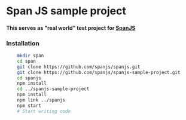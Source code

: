 # Span JS sample project

#### This serves as "real world" test project for [SpanJS](https://github.com/spanjs/spanjs)

### Installation

```bash
    mkdir span
    cd span
    git clone https://github.com/spanjs/spanjs.git
    git clone https://github.com/spanjs/spanjs-sample-project.git
    cd spanjs
    npm install
    cd ../spanjs-sample-project
    npm install
    npm link ../spanjs
    npm start
    # Start writing code
```
